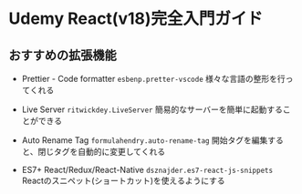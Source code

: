 # Udemy React(v18)完全入門ガイド

## おすすめの拡張機能

- Prettier - Code formatter
    `esbenp.pretter-vscode`
    様々な言語の整形を行ってくれる

- Live Server
    `ritwickdey.LiveServer`
    簡易的なサーバーを簡単に起動することができる

- Auto Rename Tag
    `formulahendry.auto-rename-tag`
    開始タグを編集すると、閉じタグを自動的に変更してくれる

- ES7+ React/Redux/React-Native
    `dsznajder.es7-react-js-snippets`
    Reactのスニペット(ショートカット)を使えるようにする

